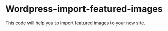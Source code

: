 # Wordpress-import-featured-images

This code will help you to import featured images to your new site.
